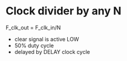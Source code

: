 # Clock divider by any N

F_clk_out = F_clk_in/N

* clear signal is active LOW
* 50% duty cycle
* delayed by DELAY clock cycle

